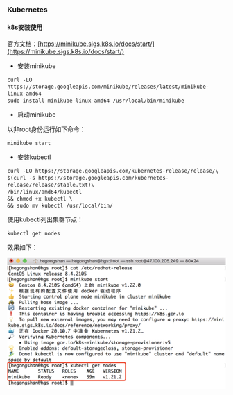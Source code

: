 ### Kubernetes

#### k8s安装使用

官方文档：[https://minikube.sigs.k8s.io/docs/start/](https://minikube.sigs.k8s.io/docs/start/)

* 安装minikube

```shell
curl -LO https://storage.googleapis.com/minikube/releases/latest/minikube-linux-amd64
sudo install minikube-linux-amd64 /usr/local/bin/minikube
```

* 启动minikube

以非root身份运行如下命令：

```shell
minikube start
```

* 安装kubectl

```shell
curl -LO https://storage.googleapis.com/kubernetes-release/release/\
$(curl -s https://storage.googleapis.com/kubernetes-release/release/stable.txt)\
/bin/linux/amd64/kubectl 
&& chmod +x kubectl \
&& sudo mv kubectl /usr/local/bin/
```

使用kubectl列出集群节点：

```shell
kubectl get nodes
```

效果如下：

![nodes](../img/k8s-minikube-kubectl-installation.png)

